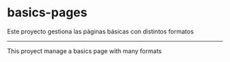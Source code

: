 # basics-pages
Este proyecto gestiona las páginas básicas con distintos formatos
- - - -
This proyect manage a basics page with many formats
